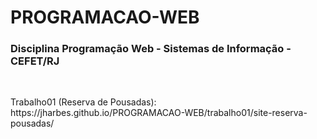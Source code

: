 # PROGRAMACAO-WEB

<h3>Disciplina Programação Web - Sistemas de Informação - CEFET/RJ</h3>
<br>

<p>Trabalho01 (Reserva de Pousadas): https://jharbes.github.io/PROGRAMACAO-WEB/trabalho01/site-reserva-pousadas/</p>